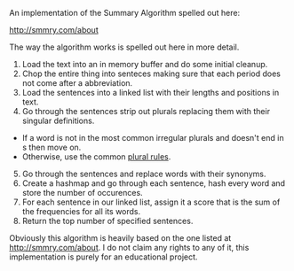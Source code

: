 An implementation of the Summary Algorithm spelled out here:

http://smmry.com/about

The way the algorithm works is spelled out here in more detail.

1. Load the text into an in memory buffer and do some initial cleanup.
2. Chop the entire thing into senteces making sure that each period does not come after a abbreviation.
3. Load the sentences into a linked list with their lengths and positions in text.
4. Go through the sentences strip out plurals replacing them with their singular definitions.
- If a word is not in the most common irregular plurals and doesn't end in s then move on.
- Otherwise, use the common [plural rules](http://www.ef.edu/english-resources/english-grammar/singular-and-plural-nouns/).
5. Go through the sentences and replace words with their synonyms.
6. Create a hashmap and go through each sentence, hash every word and store the number of occurences.
7. For each sentence in our linked list, assign it a score that is the sum of the frequencies for all its words.
8. Return the top number of specified sentences.

 Obviously this algorithm is heavily based on the one listed at http://smmry.com/about.
 I do not claim any rights to any of it, this implementation is purely for an educational project.
